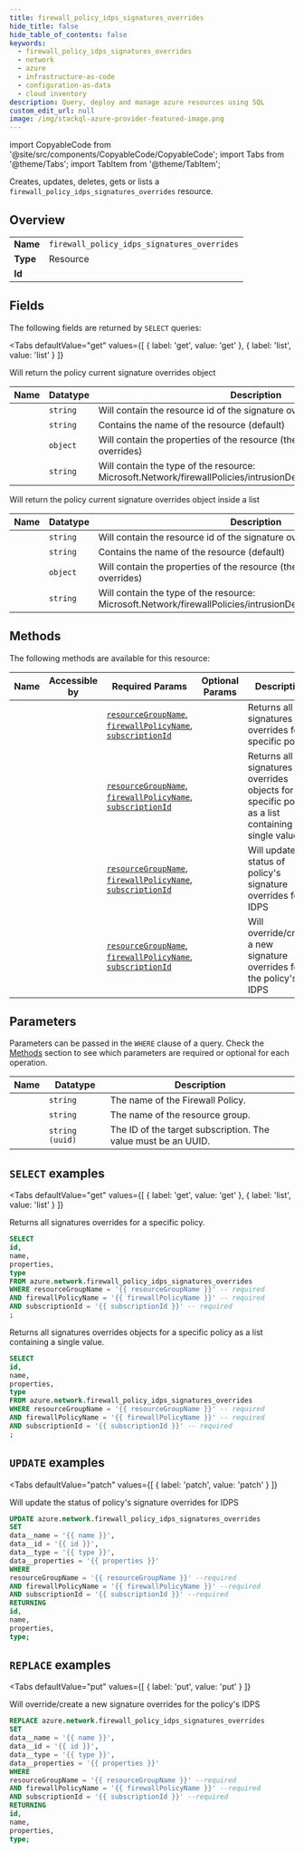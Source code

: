 ```yaml
--- 
title: firewall_policy_idps_signatures_overrides
hide_title: false
hide_table_of_contents: false
keywords:
  - firewall_policy_idps_signatures_overrides
  - network
  - azure
  - infrastructure-as-code
  - configuration-as-data
  - cloud inventory
description: Query, deploy and manage azure resources using SQL
custom_edit_url: null
image: /img/stackql-azure-provider-featured-image.png
---
```


import CopyableCode from '@site/src/components/CopyableCode/CopyableCode';
import Tabs from '@theme/Tabs';
import TabItem from '@theme/TabItem';

Creates, updates, deletes, gets or lists a <code>firewall_policy_idps_signatures_overrides</code> resource.

## Overview
<table><tbody>
<tr><td><b>Name</b></td><td><code>firewall_policy_idps_signatures_overrides</code></td></tr>
<tr><td><b>Type</b></td><td>Resource</td></tr>
<tr><td><b>Id</b></td><td><CopyableCode code="azure.network.firewall_policy_idps_signatures_overrides" /></td></tr>
</tbody></table>

## Fields

The following fields are returned by `SELECT` queries:

<Tabs
    defaultValue="get"
    values={[
        { label: 'get', value: 'get' },
        { label: 'list', value: 'list' }
    ]}
>
<TabItem value="get">

Will return the policy current signature overrides object

<table>
<thead>
    <tr>
    <th>Name</th>
    <th>Datatype</th>
    <th>Description</th>
    </tr>
</thead>
<tbody>
<tr>
    <td><CopyableCode code="id" /></td>
    <td><code>string</code></td>
    <td>Will contain the resource id of the signature override resource</td>
</tr>
<tr>
    <td><CopyableCode code="name" /></td>
    <td><code>string</code></td>
    <td>Contains the name of the resource (default)</td>
</tr>
<tr>
    <td><CopyableCode code="properties" /></td>
    <td><code>object</code></td>
    <td>Will contain the properties of the resource (the actual signature overrides)</td>
</tr>
<tr>
    <td><CopyableCode code="type" /></td>
    <td><code>string</code></td>
    <td>Will contain the type of the resource: Microsoft.Network/firewallPolicies/intrusionDetectionSignaturesOverrides</td>
</tr>
</tbody>
</table>
</TabItem>
<TabItem value="list">

Will return the policy current signature overrides object inside a list

<table>
<thead>
    <tr>
    <th>Name</th>
    <th>Datatype</th>
    <th>Description</th>
    </tr>
</thead>
<tbody>
<tr>
    <td><CopyableCode code="id" /></td>
    <td><code>string</code></td>
    <td>Will contain the resource id of the signature override resource</td>
</tr>
<tr>
    <td><CopyableCode code="name" /></td>
    <td><code>string</code></td>
    <td>Contains the name of the resource (default)</td>
</tr>
<tr>
    <td><CopyableCode code="properties" /></td>
    <td><code>object</code></td>
    <td>Will contain the properties of the resource (the actual signature overrides)</td>
</tr>
<tr>
    <td><CopyableCode code="type" /></td>
    <td><code>string</code></td>
    <td>Will contain the type of the resource: Microsoft.Network/firewallPolicies/intrusionDetectionSignaturesOverrides</td>
</tr>
</tbody>
</table>
</TabItem>
</Tabs>

## Methods

The following methods are available for this resource:

<table>
<thead>
    <tr>
    <th>Name</th>
    <th>Accessible by</th>
    <th>Required Params</th>
    <th>Optional Params</th>
    <th>Description</th>
    </tr>
</thead>
<tbody>
<tr>
    <td><a href="#get"><CopyableCode code="get" /></a></td>
    <td><CopyableCode code="select" /></td>
    <td><a href="#parameter-resourceGroupName"><code>resourceGroupName</code></a>, <a href="#parameter-firewallPolicyName"><code>firewallPolicyName</code></a>, <a href="#parameter-subscriptionId"><code>subscriptionId</code></a></td>
    <td></td>
    <td>Returns all signatures overrides for a specific policy.</td>
</tr>
<tr>
    <td><a href="#list"><CopyableCode code="list" /></a></td>
    <td><CopyableCode code="select" /></td>
    <td><a href="#parameter-resourceGroupName"><code>resourceGroupName</code></a>, <a href="#parameter-firewallPolicyName"><code>firewallPolicyName</code></a>, <a href="#parameter-subscriptionId"><code>subscriptionId</code></a></td>
    <td></td>
    <td>Returns all signatures overrides objects for a specific policy as a list containing a single value.</td>
</tr>
<tr>
    <td><a href="#patch"><CopyableCode code="patch" /></a></td>
    <td><CopyableCode code="update" /></td>
    <td><a href="#parameter-resourceGroupName"><code>resourceGroupName</code></a>, <a href="#parameter-firewallPolicyName"><code>firewallPolicyName</code></a>, <a href="#parameter-subscriptionId"><code>subscriptionId</code></a></td>
    <td></td>
    <td>Will update the status of policy's signature overrides for IDPS</td>
</tr>
<tr>
    <td><a href="#put"><CopyableCode code="put" /></a></td>
    <td><CopyableCode code="replace" /></td>
    <td><a href="#parameter-resourceGroupName"><code>resourceGroupName</code></a>, <a href="#parameter-firewallPolicyName"><code>firewallPolicyName</code></a>, <a href="#parameter-subscriptionId"><code>subscriptionId</code></a></td>
    <td></td>
    <td>Will override/create a new signature overrides for the policy's IDPS</td>
</tr>
</tbody>
</table>

## Parameters

Parameters can be passed in the `WHERE` clause of a query. Check the [Methods](#methods) section to see which parameters are required or optional for each operation.

<table>
<thead>
    <tr>
    <th>Name</th>
    <th>Datatype</th>
    <th>Description</th>
    </tr>
</thead>
<tbody>
<tr id="parameter-firewallPolicyName">
    <td><CopyableCode code="firewallPolicyName" /></td>
    <td><code>string</code></td>
    <td>The name of the Firewall Policy.</td>
</tr>
<tr id="parameter-resourceGroupName">
    <td><CopyableCode code="resourceGroupName" /></td>
    <td><code>string</code></td>
    <td>The name of the resource group.</td>
</tr>
<tr id="parameter-subscriptionId">
    <td><CopyableCode code="subscriptionId" /></td>
    <td><code>string (uuid)</code></td>
    <td>The ID of the target subscription. The value must be an UUID.</td>
</tr>
</tbody>
</table>

## `SELECT` examples

<Tabs
    defaultValue="get"
    values={[
        { label: 'get', value: 'get' },
        { label: 'list', value: 'list' }
    ]}
>
<TabItem value="get">

Returns all signatures overrides for a specific policy.

```sql
SELECT
id,
name,
properties,
type
FROM azure.network.firewall_policy_idps_signatures_overrides
WHERE resourceGroupName = '{{ resourceGroupName }}' -- required
AND firewallPolicyName = '{{ firewallPolicyName }}' -- required
AND subscriptionId = '{{ subscriptionId }}' -- required
;
```
</TabItem>
<TabItem value="list">

Returns all signatures overrides objects for a specific policy as a list containing a single value.

```sql
SELECT
id,
name,
properties,
type
FROM azure.network.firewall_policy_idps_signatures_overrides
WHERE resourceGroupName = '{{ resourceGroupName }}' -- required
AND firewallPolicyName = '{{ firewallPolicyName }}' -- required
AND subscriptionId = '{{ subscriptionId }}' -- required
;
```
</TabItem>
</Tabs>


## `UPDATE` examples

<Tabs
    defaultValue="patch"
    values={[
        { label: 'patch', value: 'patch' }
    ]}
>
<TabItem value="patch">

Will update the status of policy's signature overrides for IDPS

```sql
UPDATE azure.network.firewall_policy_idps_signatures_overrides
SET 
data__name = '{{ name }}',
data__id = '{{ id }}',
data__type = '{{ type }}',
data__properties = '{{ properties }}'
WHERE 
resourceGroupName = '{{ resourceGroupName }}' --required
AND firewallPolicyName = '{{ firewallPolicyName }}' --required
AND subscriptionId = '{{ subscriptionId }}' --required
RETURNING
id,
name,
properties,
type;
```
</TabItem>
</Tabs>


## `REPLACE` examples

<Tabs
    defaultValue="put"
    values={[
        { label: 'put', value: 'put' }
    ]}
>
<TabItem value="put">

Will override/create a new signature overrides for the policy's IDPS

```sql
REPLACE azure.network.firewall_policy_idps_signatures_overrides
SET 
data__name = '{{ name }}',
data__id = '{{ id }}',
data__type = '{{ type }}',
data__properties = '{{ properties }}'
WHERE 
resourceGroupName = '{{ resourceGroupName }}' --required
AND firewallPolicyName = '{{ firewallPolicyName }}' --required
AND subscriptionId = '{{ subscriptionId }}' --required
RETURNING
id,
name,
properties,
type;
```
</TabItem>
</Tabs>
